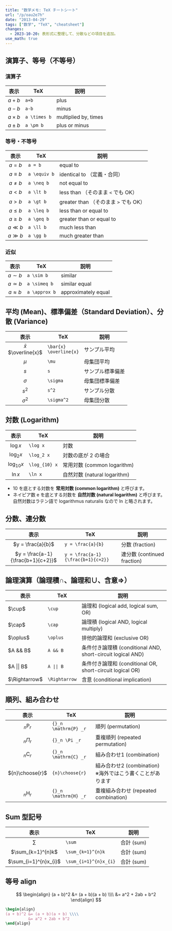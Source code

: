```yaml
---
title: "数学メモ: TeX チートシート"
url: "/p/oau2e7h"
date: "2013-04-29"
tags: ["数学", "TeX", "cheatsheet"]
changes:
  - 2023-10-20: 表形式に整理して、分散などの項目を追加。
use_math: true
---
```


演算子、等号（不等号）
----

### 演算子

| 表示 | TeX | 説明 |
| :--: | ---- | ---- |
| $a+b$ | `a+b` | plus |
| $a-b$ | `a-b` | minus |
| $a \times b$ | `a \times b` | multiplied by, times |
| $a \pm b$ | `a \pm b` | plus or minus |

### 等号・不等号

| 表示 | TeX | 説明 |
| :--: | ---- | ---- |
| $a = b$ | `a = b` | equal to |
| $a \equiv b$ | `a \equiv b` | identical to （定義・合同） |
| $a \neq b$ | `a \neq b` | not equal to |
| $a \lt b$ | `a \lt b` | less than （そのまま `<` でも OK） |
| $a \gt b$ | `a \gt b` | greater than （そのまま `>` でも OK） |
| $a \leq b$ | `a \leq b` | less than or equal to |
| $a \geq b$ | `a \geq b` | greater than or equal to |
| $a \ll b$ | `a \ll b` | much less than |
| $a \gg b$ | `a \gg b` | much greater than |

### 近似

| 表示 | TeX | 説明 |
| :--: | ---- | ---- |
| $a \sim b$ | `a \sim b` | similar |
| $a \simeq b$ | `a \simeq b` | similar equal |
| $a \approx b$ | `a \approx b` | approximately equal |

平均 (Mean)、標準偏差（Standard Deviation）、分散 (Variance)
----

| 表示 | TeX | 説明 |
| :--: | ---- | ---- |
| $\bar{x}$<br/>$\overline{x}$ | `\bar{x}`<br/>`\overline{x}` | サンプル平均 |
| $\mu$ | `\mu` | 母集団平均 |
| $s$ | `s` | サンプル標準偏差 |
| $\sigma$ | `\sigma` | 母集団標準偏差 |
| $s^2$ | `s^2` | サンプル分散 |
| $\sigma^2$ | `\sigma^2` | 母集団分散 |


対数 (Logarithm)
----

| 表示 | TeX | 説明 |
| :--: | ---- | ---- |
| $\log x$ | `\log x` | 対数 |
| $\log_2 x$ | `\log_2 x` | 対数の底が 2 の場合 |
| $\log_{10} x$ | `\log_{10} x` | 常用対数 (common logarithm) |
| $\ln x$ | `\ln x` | 自然対数 (natural logarithm) |

- 10 を底とする対数を __常用対数 (common logarithm)__ と呼びます。
- ネイピア数 $\mathrm{e}$ を底とする対数を __自然対数 (natural logarithm)__ と呼びます。
自然対数はラテン語で logarithmus naturalis なので ln と略されます。


分数、連分数
----

| 表示 | TeX | 説明 |
| :--: | ---- | ---- |
| $y = \frac{a}{b}$ | `y = \frac{a}{b}` | 分数 (fraction) |
| $y = \frac{a-1}{\frac{b+1}{c+2}}$ | `y = \frac{a-1}{\frac{b+1}{c+2}}` | 連分数 (continued fraction) |


論理演算（論理積∩、論理和∪、含意⇒）
----

<table>
<thead>
  <tr><th>表示</th><th>TeX</th><th>説明</th>
</thead>
<tbody>
  <tr>
    <td>$\cup$</td>
    <td><code>\cup</code></td>
    <td>論理和 (logical add, logical sum, OR)</td>
  </tr>
  <tr>
    <td>$\cap$</td>
    <td><code>\cap</code></td>
    <td>論理積 (logical AND, logical multiply)</td>
  </tr>
  <tr>
    <td>$\oplus$</td>
    <td><code>\oplus</code></td>
    <td>排他的論理和 (exclusive OR)</td>
  </tr>
  <tr>
    <td>$A && B$</td>
    <td><code>A && B</code></td>
    <td>条件付き論理積 (conditional AND, short-circuit logical AND)</td>
  </tr>
  <tr>
    <td>$A || B$</td>
    <td><code>A || B</code></td>
    <td>条件付き論理和 (conditional OR, short-circuit logical OR)</td>
  </tr>
  <tr>
    <td>$\Rightarrow$</td>
    <td><code>\Rightarrow</code></td>
    <td>含意 (conditional implication)</td>
  </tr>
</tbody>
</table>


順列、組み合わせ
----

| 表示 | TeX | 説明 |
| :--: | ---- | ---- |
| ${}_n \mathrm{P} _r$ | `{}_n \mathrm{P} _r` | 順列 (permutation) |
| ${}_n \Pi _r$ | `{}_n \Pi _r` | 重複順列 (repeated permutation) |
| ${}_n \mathrm{C} _r$ | `{}_n \mathrm{C} _r` | 組み合わせ1 (combination) |
| ${n}\choose{r}$ | `{n}\choose{r}` | 組み合わせ2 (combination) ※海外ではこう書くことがあります |
| ${}_n \mathrm{H} _r$ | `{}_n \mathrm{H} _r` | 重複組み合わせ (repeated combination) |


Sum 型記号
----

| 表示 | TeX | 説明 |
| :--: | ---- | ---- |
| $\sum$ | `\sum` | 合計 (sum) |
| $\sum_{k=1}^{n}k$ | `\sum_{k=1}^{n}k` | 合計 (sum) |
| $\sum_{i=1}^{n}x_{i}$ | `\sum_{i=1}^{n}x_{i}` | 合計 (sum) |

等号 align
----

$$
\begin{align}
(a + b)^2 &= (a + b)(a + b) \\\\
          &= a^2 + 2ab + b^2
\end{align}
$$

```tex
\begin{align}
(a + b)^2 &= (a + b)(a + b) \\\\
          &= a^2 + 2ab + b^2
\end{align}
```

